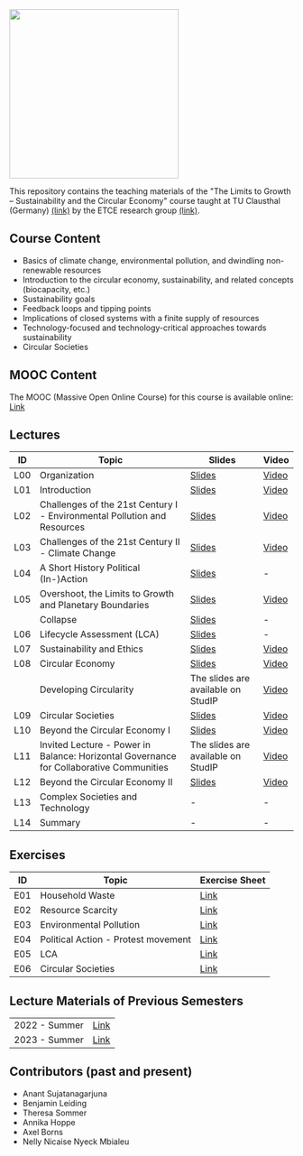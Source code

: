 <img src="https://github.com/user-attachments/assets/bb514772-084e-439f-997a-badfe089be76" width="300">

This repository contains the teaching materials of the "The Limits to Growth – Sustainability and the Circular Economy" course taught at TU Clausthal (Germany) [(link)](https://www.isse.tu-clausthal.de/en/) by the ETCE research group [(link)](https://etce-lab.com).

## Course Content

- Basics of climate change, environmental pollution, and dwindling non-renewable resources
- Introduction to the circular economy, sustainability, and related concepts (biocapacity, etc.)
- Sustainability goals
- Feedback loops and tipping points
- Implications of closed systems with a finite supply of resources
- Technology-focused and technology-critical approaches towards sustainability
- Circular Societies


## MOOC Content
The MOOC (Massive Open Online Course) for this course is available online: [Link](https://ltg.etce-lab.de/)

## Lectures

| ID  | Topic                                                      | Slides                                                           | Video                                                          |
|-----|------------------------------------------------------------|------------------------------------------------------------------|----------------------------------------------------------------|
| L00 | Organization                                               | [Slides](LTG-L00-Organization.pdf)                               | [Video](https://youtu.be/-mT3JjFKtwg)                           |
| L01 | Introduction                                               | [Slides](LTG-L01-Introduction.pdf)                               | [Video](https://youtu.be/JlxNfXUhMOY)                           |
| L02 | Challenges of the 21st Century I - Environmental Pollution and Resources | [Slides](LTG-L02-Challenges-I.pdf)                 | [Video](https://youtu.be/HMFQHEzZS78)                           |
| L03 | Challenges of the 21st Century II - Climate Change         | [Slides](LTG-L03-Challenges-II.pdf)                              | [Video](https://youtu.be/nnZKHqgPbew)                           |
| L04 | A Short History Political (In-)Action                      | [Slides](LTG-L04-Sustainability-and-Political-(In-)Action.pdf)   | -                                                              |
| L05 | Overshoot, the Limits to Growth and Planetary Boundaries   | [Slides](LTG-L05a-Limits-to-Growth-and-Planetary-Boundaries.pdf) | [Video](https://youtu.be/TLLNis9QIPM)                          |
|     | Collapse                                                   | [Slides](LTG-L05b-Bonus-Collapse.pdf)                            | -                                                              |
| L06 | Lifecycle Assessment (LCA)                                 | [Slides](LTG-L06-Lifecycle-Assessment.pdf)                       | -                                                              |
| L07 | Sustainability and Ethics                                  | [Slides](LTG-L07-Ethics-and-Sustainability.pdf)                  | [Video](https://youtu.be/q1Vxzn5_b5E)                          |
| L08 | Circular Economy                                           | [Slides](LTG-L08-Circular-Economy.pdf)                           | [Video](https://youtu.be/Mu2DiBM6MJ09)                        |
|     | Developing Circularity                                     | The slides are available on StudIP                               | [Video](https://youtu.be/DlMdN6OQF0w)                          |
| L09 | Circular Societies                                        | [Slides](LTG-L09-Circular-Societies.pdf)                         | [Video](https://youtu.be/VGDI2e9sw8A?feature=shared)            |
| L10 | Beyond the Circular Economy I                              | [Slides](LTG-L10-Beyond-the-Circular-Economy--Part-1.pdf)        | [Video](https://youtu.be/Ml0YHUng08o)                          |
| L11 | Invited Lecture - Power in Balance: Horizontal Governance for Collaborative Communities  | The slides are available on StudIP  | [Video](https://youtu.be/B27tabsSrjw)                         |
| L12 | Beyond the Circular Economy II                             | [Slides](LTG-L12-Beyond-the-Circular-Economy--Part-2.pdf)        | [Video](https://youtu.be/1cBqzcyRAhI)                          |
| L13 | Complex Societies and Technology                           | -                                                                | -                                                              |
| L14 | Summary                                                    | -                                                                | -                                                              |



## Exercises

| ID    | Topic                                   | Exercise Sheet                                     |
|-------|-----------------------------------------|----------------------------------------------------|
| E01   | Household Waste                         | [Link](Exercises/E01-Household-Waste.pdf)          |
| E02   | Resource Scarcity                       | [Link](Exercises/E02-Resource-Scarcity.pdf)        |
| E03   | Environmental Pollution                 | [Link](Exercises/E03-EnvironmentalPollution.pdf)   |
| E04   | Political Action - Protest movement     | [Link](Exercises/E04-protest-movement.pdf)         |
| E05   | LCA                                     | [Link](Exercises/E05-LCA.pdf)                      |
| E06   | Circular Societies                      | [Link](Exercises/E06-Circular-Societies.pdf)       |



## Lecture Materials of Previous Semesters

|                |                                         | 
|----------------|-----------------------------------------|
| 2022 - Summer  | [Link](0_ARCHIVE/Summer-2022/README.md) |
| 2023 - Summer  | [Link](0_ARCHIVE/Summer-2023/README.md) |


## Contributors (past and present)
- Anant Sujatanagarjuna
- Benjamin Leiding
- Theresa Sommer
- Annika Hoppe
- Axel Borns
- Nelly Nicaise Nyeck Mbialeu
